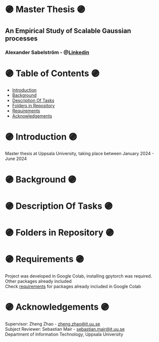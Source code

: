
# 🟣 Master Thesis 🟣
## An Empirical Study of Scalable Gaussian processes
### Alexander Sabelström - @[Linkedin](https://www.linkedin.com/in/alexander-sabelstr%C3%B6m-484256293/)



# 🟣 Table of Contents 🟣
* [Introduction](#Introduction)
* [Background](#background)
* [Description Of Tasks](#tasks)
* [Folders in Repository ](#folders)  
* [Requirements](#requirements)
* [Acknowledgements](#acknowledgements)

# 🟣 Introduction <a name="Introduction"/> 🟣
Master thesis at Uppsala University, taking place between January 2024 - June 2024
# 🟣 Background <a name="background"/> 🟣
# 🟣 Description Of Tasks <a name="tasks"/> 🟣
  
# 🟣 Folders in Repository  <a name="folders"/> 🟣

# 🟣 Requirements <a name="requirements"/> 🟣
Project was developed in Google Colab, installing gpytorch was required. Other packages already included<br /> 
Check [requirements](requirements.txt) for packages already included in Google Colab

# 🟣 Acknowledgements <a name="acknowledgements"/> 🟣
Supervisor: Zheng Zhao - zheng.zhao@it.uu.se  
Subject Reviewer: Sebastian Mair - sebastian.mair@it.uu.se  
Department of Information Technology, Uppsala University



